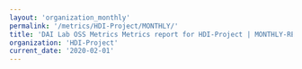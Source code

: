 ```yaml
---
layout: 'organization_monthly'
permalink: '/metrics/HDI-Project/MONTHLY/'
title: 'DAI Lab OSS Metrics Metrics report for HDI-Project | MONTHLY-REPORT-2020-02-01'
organization: 'HDI-Project'
current_date: '2020-02-01'
---
```

